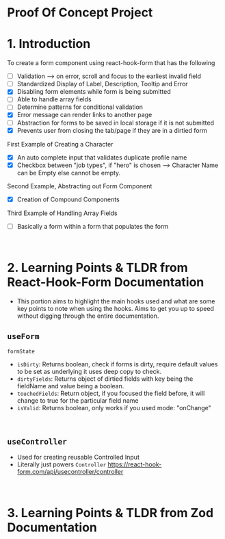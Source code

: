 # Proof Of Concept Project

# 1. Introduction

To create a form component using react-hook-form that has the following

-   [ ] Validation --> on error, scroll and focus to the earliest invalid field
-   [ ] Standardized Display of Label, Description, Tooltip and Error
-   [x] Disabling form elements while form is being submitted
-   [ ] Able to handle array fields
-   [ ] Determine patterns for conditional validation
-   [x] Error message can render links to another page
-   [ ] Abstraction for forms to be saved in local storage if it is not submitted
-   [x] Prevents user from closing the tab/page if they are in a dirtied form

First Example of Creating a Character

-   [x] An auto complete input that validates duplicate profile name
-   [x] Checkbox between "job types", if "hero" is chosen --> Character Name can be Empty else cannot be empty.

Second Example, Abstracting out Form Component

-   [x] Creation of Compound Components

Third Example of Handling Array Fields

-   [ ] Basically a form within a form that populates the form

<br>

# 2. Learning Points & TLDR from React-Hook-Form Documentation

-   This portion aims to highlight the main hooks used and what are some key points to note when using the hooks. Aims to get you up to speed without digging through the entire documentation.

## `useForm`

`formState`

-   `isDirty`: Returns boolean, check if forms is dirty, require default values to be set as underlying it uses deep copy to check.
-   `dirtyFields`: Returns object of dirtied fields with key being the fieldName and value being a boolean.
-   `touchedFields`: Return object, if you focused the field before, it will change to true for the particular field name
-   `isValid`: Returns boolean, only works if you used mode: "onChange"

<br>

## `useController`

-   Used for creating reusable Controlled Input
-   Literally just powers `Controller` https://react-hook-form.com/api/usecontroller/controller

<br>

# 3. Learning Points & TLDR from Zod Documentation
